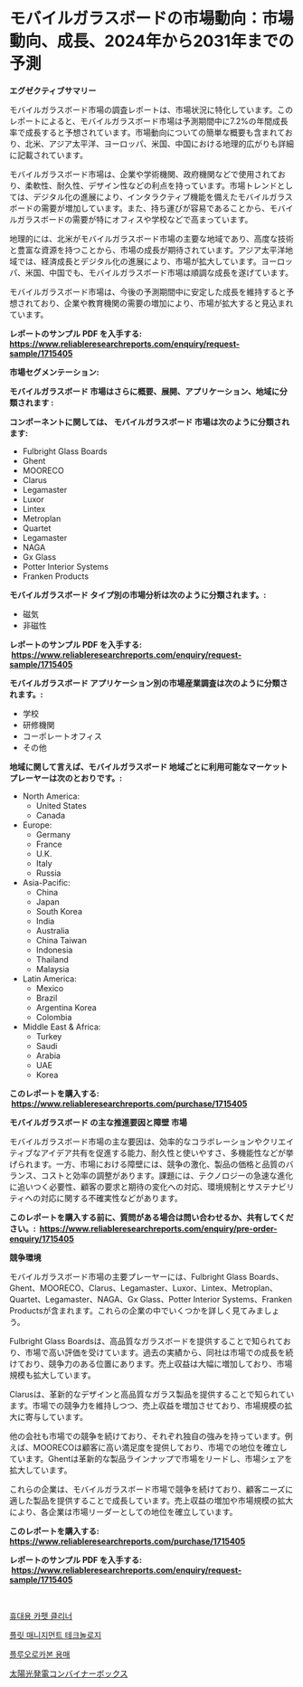 <p><h1>モバイルガラスボードの市場動向：市場動向、成長、2024年から2031年までの予測</h1></p><p><strong>エグゼクティブサマリー</strong></p>
<p><p>モバイルガラスボード市場の調査レポートは、市場状況に特化しています。このレポートによると、モバイルガラスボード市場は予測期間中に7.2%の年間成長率で成長すると予想されています。市場動向についての簡単な概要も含まれており、北米、アジア太平洋、ヨーロッパ、米国、中国における地理的広がりも詳細に記載されています。</p><p>モバイルガラスボード市場は、企業や学術機関、政府機関などで使用されており、柔軟性、耐久性、デザイン性などの利点を持っています。市場トレンドとしては、デジタル化の進展により、インタラクティブ機能を備えたモバイルガラスボードの需要が増加しています。また、持ち運びが容易であることから、モバイルガラスボードの需要が特にオフィスや学校などで高まっています。</p><p>地理的には、北米がモバイルガラスボード市場の主要な地域であり、高度な技術と豊富な資源を持つことから、市場の成長が期待されています。アジア太平洋地域では、経済成長とデジタル化の進展により、市場が拡大しています。ヨーロッパ、米国、中国でも、モバイルガラスボード市場は順調な成長を遂げています。</p><p>モバイルガラスボード市場は、今後の予測期間中に安定した成長を維持すると予想されており、企業や教育機関の需要の増加により、市場が拡大すると見込まれています。</p></p>
<p><strong>レポートのサンプル PDF を入手する: <a href="https://www.reliableresearchreports.com/enquiry/request-sample/1715405">https://www.reliableresearchreports.com/enquiry/request-sample/1715405</a></strong></p>
<p><strong>市場セグメンテーション:</strong></p>
<p><strong> モバイルガラスボード 市場はさらに概要、展開、アプリケーション、地域に分類されます :</strong></p>
<p><strong>コンポーネントに関しては、 モバイルガラスボード 市場は次のように分類されます: &nbsp;</strong></p>
<p><ul><li>Fulbright Glass Boards</li><li>Ghent</li><li>MOORECO</li><li>Clarus</li><li>Legamaster</li><li>Luxor</li><li>Lintex</li><li>Metroplan</li><li>Quartet</li><li>Legamaster</li><li>NAGA</li><li>Gx Glass</li><li>Potter Interior Systems</li><li>Franken Products</li></ul></p>
<p><strong> モバイルガラスボード タイプ別の市場分析は次のように分類されます。:</strong></p>
<p><ul><li>磁気</li><li>非磁性</li></ul></p>
<p><strong>レポートのサンプル PDF を入手する: &nbsp;<a href="https://www.reliableresearchreports.com/enquiry/request-sample/1715405">https://www.reliableresearchreports.com/enquiry/request-sample/1715405</a></strong></p>
<p><strong> モバイルガラスボード アプリケーション別の市場産業調査は次のように分類されます。:</strong></p>
<p><ul><li>学校</li><li>研修機関</li><li>コーポレートオフィス</li><li>その他</li></ul></p>
<p><strong>地域に関して言えば、モバイルガラスボード 地域ごとに利用可能なマーケットプレーヤーは次のとおりです。:</strong></p>
<p><ul>
    <li>
        North America:
        <ul>
            <li>United States</li>
            <li>Canada</li>
        </ul>
    </li>
    <li>
        Europe:
        <ul>
            <li>Germany</li>
            <li>France</li>
            <li>U.K.</li>
            <li>Italy</li>
            <li>Russia</li>
        </ul>
    </li>
    <li>
        Asia-Pacific:
        <ul>
            <li>China</li>
            <li>Japan</li>
            <li>South Korea</li>
            <li>India</li>
            <li>Australia</li>
            <li>China Taiwan</li>
            <li>Indonesia</li>
            <li>Thailand</li>
            <li>Malaysia</li>
        </ul>
    </li>
    <li>
        Latin America:
        <ul>
            <li>Mexico</li>
            <li>Brazil</li>
            <li>Argentina Korea</li>
            <li>Colombia</li>
        </ul>
    </li>
    <li>
        Middle East & Africa:
        <ul>
            <li>Turkey</li>
            <li>Saudi</li>
            <li>Arabia</li>
            <li>UAE</li>
            <li>Korea</li>
        </ul>
    </li>
    </ul></p>
<p><strong>このレポートを購入する: &nbsp;<a href="https://www.reliableresearchreports.com/purchase/1715405">https://www.reliableresearchreports.com/purchase/1715405</a></strong></p>
<p><strong>モバイルガラスボード の主な推進要因と障壁 市場</strong></p>
<p><p>モバイルガラスボード市場の主な要因は、効率的なコラボレーションやクリエイティブなアイデア共有を促進する能力、耐久性と使いやすさ、多機能性などが挙げられます。一方、市場における障壁には、競争の激化、製品の価格と品質のバランス、コストと効率の調整があります。課題には、テクノロジーの急速な進化に追いつく必要性、顧客の要求と期待の変化への対応、環境規制とサステナビリティへの対応に関する不確実性などがあります。</p></p>
<p><strong>このレポートを購入する前に、質問がある場合は問い合わせるか、共有してください。:&nbsp; <a href="https://www.reliableresearchreports.com/enquiry/pre-order-enquiry/1715405">https://www.reliableresearchreports.com/enquiry/pre-order-enquiry/1715405</a></strong></p>
<p><strong>競争環境</strong></p>
<p><p>モバイルガラスボード市場の主要プレーヤーには、Fulbright Glass Boards、Ghent、MOORECO、Clarus、Legamaster、Luxor、Lintex、Metroplan、Quartet、Legamaster、NAGA、Gx Glass、Potter Interior Systems、Franken Productsが含まれます。これらの企業の中でいくつかを詳しく見てみましょう。</p><p>Fulbright Glass Boardsは、高品質なガラスボードを提供することで知られており、市場で高い評価を受けています。過去の実績から、同社は市場での成長を続けており、競争力のある位置にあります。売上収益は大幅に増加しており、市場規模も拡大しています。</p><p>Clarusは、革新的なデザインと高品質なガラス製品を提供することで知られています。市場での競争力を維持しつつ、売上収益を増加させており、市場規模の拡大に寄与しています。</p><p>他の会社も市場での競争を続けており、それぞれ独自の強みを持っています。例えば、MOORECOは顧客に高い満足度を提供しており、市場での地位を確立しています。Ghentは革新的な製品ラインナップで市場をリードし、市場シェアを拡大しています。</p><p>これらの企業は、モバイルガラスボード市場で競争を続けており、顧客ニーズに適した製品を提供することで成長しています。売上収益の増加や市場規模の拡大により、各企業は市場リーダーとしての地位を確立しています。</p></p>
<p><strong>このレポートを購入する: &nbsp; <a href="https://www.reliableresearchreports.com/purchase/1715405">https://www.reliableresearchreports.com/purchase/1715405</a></strong></p>
<p><strong>レポートのサンプル PDF を入手する: &nbsp;<a href="https://www.reliableresearchreports.com/enquiry/request-sample/1715405">https://www.reliableresearchreports.com/enquiry/request-sample/1715405</a></strong><strong></strong></p>
<p>&nbsp;</p>
<p><p><a href="https://medium.com/@adonispellea2022/%ED%9C%B4%EB%8C%80%EC%9A%A9-%EC%B9%B4%ED%8E%AB-%ED%81%B4%EB%A6%AC%EB%84%88-%EC%8B%9C%EC%9E%A5-2031%EB%85%84%EA%B9%8C%EC%A7%80%EC%9D%98-%EB%8F%99%ED%96%A5-%EC%98%88%EC%B8%A1-%EB%B0%8F-%EA%B2%BD%EC%9F%81-%EB%B6%84%EC%84%9D-5e3bb1a9b730">휴대용 카펫 클리너</a></p><p><a href="https://github.com/Maeennan456456/Market-Research-Report-List-1/blob/main/80231566449.md">플릿 매니지먼트 테크놀로지</a></p><p><a href="https://github.com/royErdmtyan906778/Market-Research-Report-List-1/blob/main/88164616450.md">플루오로카본 용매</a></p><p><a href="https://medium.com/@rusty-marie2024/%E5%A4%AA%E9%99%BD%E5%85%89%E7%99%BA%E9%9B%BB%E3%82%B3%E3%83%B3%E3%83%90%E3%82%A4%E3%83%8A%E3%83%BC%E3%83%9C%E3%83%83%E3%82%AF%E3%82%B9%E5%B8%82%E5%A0%B4%E3%81%AF-%E5%B8%82%E5%A0%B4%E3%82%B7%E3%82%A7%E3%82%A2-%E5%B8%82%E5%A0%B4%E5%8B%95%E5%90%91-%E5%B8%82%E5%A0%B4%E6%88%90%E9%95%B7%E3%81%AB%E9%96%A2%E3%81%99%E3%82%8B%E6%83%85%E5%A0%B1%E3%82%92%E6%8F%90%E4%BE%9B%E3%81%97%E3%81%BE%E3%81%99-59f9f62a4b76">太陽光発電コンバイナーボックス</a></p></p>